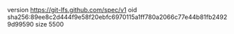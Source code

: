 version https://git-lfs.github.com/spec/v1
oid sha256:89ee8c2d444f9e58f20ebfc6970115a1ff780a2066c77e44b81fb24929d99590
size 5500
